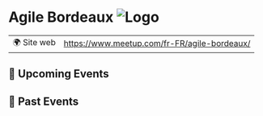 # Agile Bordeaux ![Logo](https://example.com/logo-agile-bordeaux.png)

|                                |     |
| ------------------------------ | --- |
| 🌍 Site web                    | https://www.meetup.com/fr-FR/agile-bordeaux/ |

<!-- EVENTS:START -->
## 📅 Upcoming Events

## 📆 Past Events
<!-- EVENTS:END -->